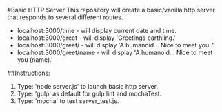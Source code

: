 #Basic HTTP Server
This repository will create a basic/vanilla http server that responds to several different routes.
- localhost:3000/time - will display current date and time.
- localhost:3000/greet - will display 'Greetings earthling.'
- localhost:3000/greet/ - will display 'A humanoid... Nice to meet you .'
- localhost:3000/greet/name - will display 'A humanoid... Nice to meet you (name).'

##Instructions:
1.  Type: 'node server.js' to launch basic http server.
2.  Type: 'gulp' as default for gulp lint and mochaTest.
3.  Type: 'mocha' to test server_test.js.
